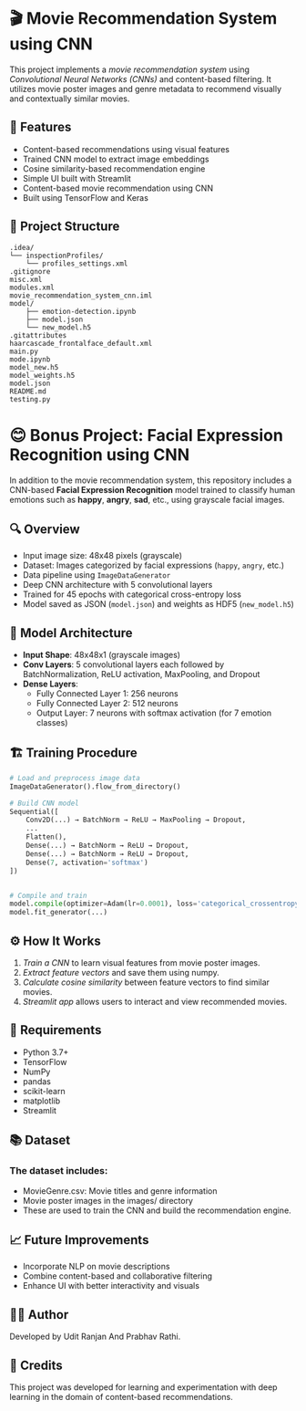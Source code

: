 # 🎬 Movie Recommendation System using CNN

This project implements a *movie recommendation system* using *Convolutional Neural Networks (CNNs)* and content-based filtering. It utilizes movie poster images and genre metadata to recommend visually and contextually similar movies.

## 🧠 Features

- Content-based recommendations using visual features
- Trained CNN model to extract image embeddings
- Cosine similarity-based recommendation engine
- Simple UI built with Streamlit
- Content-based movie recommendation using CNN
- Built using TensorFlow and Keras

## 📁 Project Structure

```
.idea/
└── inspectionProfiles/
    └── profiles_settings.xml
.gitignore
misc.xml
modules.xml
movie_recommendation_system_cnn.iml
model/
    ├── emotion-detection.ipynb
    ├── model.json
    └── new_model.h5
.gitattributes
haarcascade_frontalface_default.xml
main.py
mode.ipynb
model_new.h5
model_weights.h5
model.json
README.md
testing.py
```

# 😊 Bonus Project: Facial Expression Recognition using CNN

In addition to the movie recommendation system, this repository includes a CNN-based **Facial Expression Recognition** model trained to classify human emotions such as **happy**, **angry**, **sad**, etc., using grayscale facial images.

## 🔍 Overview

- Input image size: 48x48 pixels (grayscale)
- Dataset: Images categorized by facial expressions (`happy`, `angry`, etc.)
- Data pipeline using `ImageDataGenerator`
- Deep CNN architecture with 5 convolutional layers
- Trained for 45 epochs with categorical cross-entropy loss
- Model saved as JSON (`model.json`) and weights as HDF5 (`new_model.h5`)

## 🧠 Model Architecture

- **Input Shape**: 48x48x1 (grayscale images)
- **Conv Layers**: 5 convolutional layers each followed by BatchNormalization, ReLU activation, MaxPooling, and Dropout
- **Dense Layers**:
  - Fully Connected Layer 1: 256 neurons
  - Fully Connected Layer 2: 512 neurons
  - Output Layer: 7 neurons with softmax activation (for 7 emotion classes)

## 🏗️ Training Procedure

```python
# Load and preprocess image data
ImageDataGenerator().flow_from_directory()

# Build CNN model
Sequential([
    Conv2D(...) → BatchNorm → ReLU → MaxPooling → Dropout,
    ...
    Flatten(),
    Dense(...) → BatchNorm → ReLU → Dropout,
    Dense(...) → BatchNorm → ReLU → Dropout,
    Dense(7, activation='softmax')
])


# Compile and train
model.compile(optimizer=Adam(lr=0.0001), loss='categorical_crossentropy', metrics=['accuracy'])
model.fit_generator(...)
```

## ⚙ How It Works

1. *Train a CNN* to learn visual features from movie poster images.
2. *Extract feature vectors* and save them using numpy.
3. *Calculate cosine similarity* between feature vectors to find similar movies.
4. *Streamlit app* allows users to interact and view recommended movies.

## 🧪 Requirements
- Python 3.7+
- TensorFlow
- NumPy
- pandas
- scikit-learn
- matplotlib
- Streamlit

## 📚 Dataset
### The dataset includes:
- MovieGenre.csv: Movie titles and genre information
- Movie poster images in the images/ directory
- These are used to train the CNN and build the recommendation engine.

## 📈 Future Improvements
- Incorporate NLP on movie descriptions
- Combine content-based and collaborative filtering
- Enhance UI with better interactivity and visuals

## 👨‍💻 Author
Developed by Udit Ranjan And Prabhav Rathi.

## 🙌 Credits
This project was developed for learning and experimentation with deep learning in the domain of content-based recommendations.
